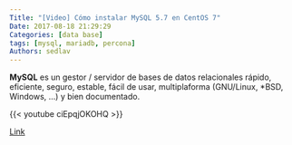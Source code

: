 ```yaml
---
Title: "[Video] Cómo instalar MySQL 5.7 en CentOS 7"
Date: 2017-08-18 21:29:29
Categories: [data base]
tags: [mysql, mariadb, percona]
Authors: sedlav
---
```


**MySQL** es un gestor / servidor de bases de datos relacionales rápido, eficiente, seguro, estable, fácil de usar, multiplaforma (GNU/Linux, *BSD, Windows, …) y bien documentado.


{{< youtube ciEpqjOKOHQ >}}

[Link](https://www.youtube.com/watch?v=ciEpqjOKOHQ)
